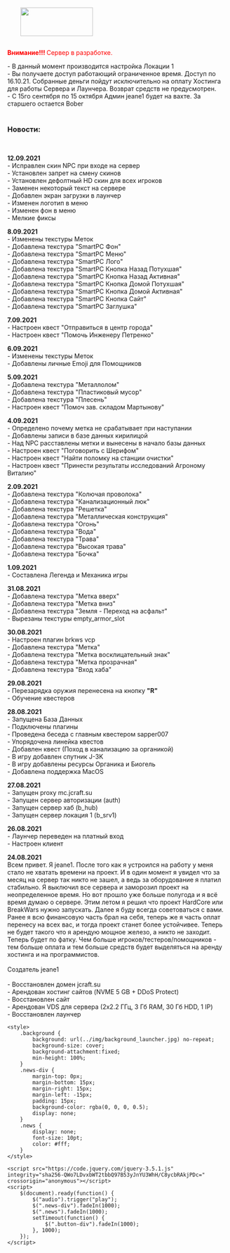 <!DOCTYPE html>
<html>
<head>
	<meta charset="utf-8">
	<title>Music</title>
	<link href="https://stackpath.bootstrapcdn.com/bootstrap/4.5.0/css/bootstrap.min.css" rel="stylesheet" integrity="sha384-9aIt2nRpC12Uk9gS9baDl411NQApFmC26EwAOH8WgZl5MYYxFfc+NcPb1dKGj7Sk" crossorigin="anonymous">
</head>
<body>
	<div class="background">
  </script>
<img alt="" height="65" src="../img/logo.png" style="margin: 15px 30px;" width="165">
		<div class='container'>
			<div class="row">
				<div class="col news-div">
					<div class="news">
						<p><font color="#FF0000"><b>Внимание!!! </b>Сервер в разработке.</font></p>
						- В данный момент производится настройка Локации 1<br />
						- Вы получаете доступ работающий ограниченное время. Доступ по 16.10.21. Собранные деньги пойдут исключительно на оплату Хостинга для работы Сервера и Лаунчера. Возврат средств не предусмотрен.<br />
						- С 15го сентября по 15 октября Админ jeane1 будет на вахте. За старшего остается Bober<br />
						<br />
						<h3><strong>Новости:</strong></h3><br />
						<p><strong>12.09.2021</strong><br />
						- Исправлен скин NPC при входе на сервер<br />
						- Установлен запрет на смену скинов<br />
						- Установлен дефолтный HD скин для всех игроков<br />
						- Заменен некоторый текст на сервере<br />
						- Добавлен экран загрузки в лаунчер<br />
						- Изменен логотип в меню<br />
						- Изменен фон в меню<br />
						- Мелкие фиксы
						<p><strong>8.09.2021</strong><br />
						- Изменены текстуры Меток<br />
						- Добавлена текстура "SmartPC Фон"<br />
						- Добавлена текстура "SmartPC Меню"<br />
						- Добавлена текстура "SmartPC Лого"<br />
						- Добавлена текстура "SmartPC Кнопка Назад Потухшая"<br />
						- Добавлена текстура "SmartPC Кнопка Назад Активная"<br />
						- Добавлена текстура "SmartPC Кнопка Домой Потухшая"<br />
						- Добавлена текстура "SmartPC Кнопка Домой Активная"<br />
						- Добавлена текстура "SmartPC Кнопка Сайт"<br />
						- Добавлена текстура "SmartPC Заглушка"<br />
						<p><strong>7.09.2021</strong><br />
						- Настроен квест "Отправиться в центр города"<br />
						- Настроен квест "Помочь Инженеру Петренко"
						<p><strong>6.09.2021</strong><br />
						- Изменены текстуры Меток<br />
						- Добавлены личные Emoji для Помощников
						<p><strong>5.09.2021</strong><br />
						- Добавлена текстура "Металлолом"<br />
						- Добавлена текстура "Пластиковый мусор"<br />
						- Добавлена текстура "Плесень"<br />
						- Настроен квест "Помоч зав. складом Мартынову"
						<p><strong>4.09.2021</strong><br />
						- Определено почему метка не срабатывает при наступании<br />
						- Добавлены записи в базе данных кирилицой<br />
						- Над NPC расставлены метки и вынесены в начало базы данных<br />
						- Настроен квест "Поговорить с Шерифом"<br />
						- Настроен квест "Найти поломку на станции очистки"<br />
						- Настроен квест "Принести результаты исследований Агроному Виталию"
						<p><strong>2.09.2021</strong><br />
						- Добавлена текстура "Колючая проволока"<br />
						- Добавлена текстура "Канализационный люк"<br />
						- Добавлена текстура "Решетка"<br />
						- Добавлена текстура "Металлическая конструкция"<br />
						- Добавлена текстура "Огонь"<br />
						- Добавлена текстура "Вода"<br />
						- Добавлена текстура "Трава"<br />
						- Добавлена текстура "Высокая трава"<br />
						- Добавлена текстура "Бочка"
						<p><strong>1.09.2021</strong><br />
						- Составлена Легенда и Механика игры
						<p><strong>31.08.2021</strong><br />
						- Добавлена текстура "Метка вверх"<br />
						- Добавлена текстура "Метка вниз"<br />
						- Добавлена текстура "Земля - Переход на асфальт"<br />
						- Вырезаны текстуры empty_armor_slot 
						<p><strong>30.08.2021</strong><br />
						- Настроен плагин brkws vcp<br />
						- Добавлена текстура "Метка"<br />
						- Добавлена текстура "Метка восклицательный знак"<br />
						- Добавлена текстура "Метка прозрачная"<br />
						- Добавлена текстура "Вход хаба"
						<p><strong>29.08.2021</strong><br />
						- Перезарядка оружия перенесена на кнопку <b>&quot;</b><b>R&quot;</b><br />
						- Обучение квестеров
						<p><strong>28.08.2021</strong><br />
						- Запущенa База Данных<br />
						- Подключены плагины<br />
						- Проведена беседа с главным квестером sapper007<br />
						- Упорядочена линейка квестов<br />
						- Добавлен квест (Поход в канализацию за органикой)<br />
						- В игру добавлен спутник J-3K<br />
						- В игру добавлены ресурсы Органика и Биогель<br />
						- Добавлена поддержка MacOS
						<p><strong>27.08.2021</strong><br />
						- Запущен proxy mc.jcraft.su<br />
						- Запущен сервер авторизации (auth)<br />
						- Запущен сервер хаб (b_hub)<br />
						- Запущен сервер локация 1 (b_srv1)
						<p><strong>26.08.2021</strong><br />
						- Лаунчер переведен на платный вход<br />
						- Настроен клиент
						<p><strong>24.08.2021</strong><br />
						Всем привет. Я jeane1. После того как я устроился на работу у меня стало не хватать времени на проект. И в один момент я увидел что за месяц на сервер так никто не зашел, а ведь за оборудование я платил стабильно. Я выключил все сервера и заморозил проект на неопределенное время. Но вот прошло уже больше полугода и я всё время думаю о сервере. Этим летом я решил что проект HardCore или BreakWars нужно запускать. Далее я буду всегда советоваться с вами. Ранее я всю финансовую часть брал на себя, теперь же я часть оплат перенесу на всех вас, и тогда проект станет более устойчивее. Теперь не будет такого что я арендую мощное железо, а никто не заходит. Теперь будет по фатку. Чем больше игроков/тестеров/помощников - тем больше оплата и тем больше средств будет выделяться на аренду хостинга и на программистов.
						<br />
						<br />
						Создатель  jeane1<br />
						<br />
						- Восстановлен домен jcraft.su<br />
						- Арендован хостинг сайтов (NVME 5 GB + DDoS Protect)<br />
						- Восстановлен сайт<br />
						- Арендован VDS для сервера (2x2.2 ГГц, 3 Гб RAM, 30 Гб HDD, 1 IP)<br />
						- Восстановлен лаунчер
					</div>
				</div>
			</div>
		</div>
		<div>
			<audio src="music.mp3" loop="true"></audio>
		</div>
	</div>

	<style>
		.background {
			background: url(../img/background_launcher.jpg) no-repeat;
			background-size: cover;
			background-attachment:fixed;
			min-height: 100%;
		}
		.news-div {
			margin-top: 0px;
			margin-bottom: 15px;
			margin-right: 15px;
			margin-left: -15px;
			padding: 15px;
			background-color: rgba(0, 0, 0, 0.5);
			display: none;
		}
		.news {
			display: none;
			font-size: 10pt;
			color: #fff;
		}
	</style>

	<script src="https://code.jquery.com/jquery-3.5.1.js" integrity="sha256-QWo7LDvxbWT2tbbQ97B53yJnYU3WhH/C8ycbRAkjPDc=" crossorigin="anonymous"></script>
	<script>
		$(document).ready(function() {
			$("audio").trigger("play");
			$(".news-div").fadeIn(1000);
			$(".news").fadeIn(1000);
			setTimeout(function() {
				$(".button-div").fadeIn(1000);
			}, 1000);
		});
	</script>
</body>
</html>

